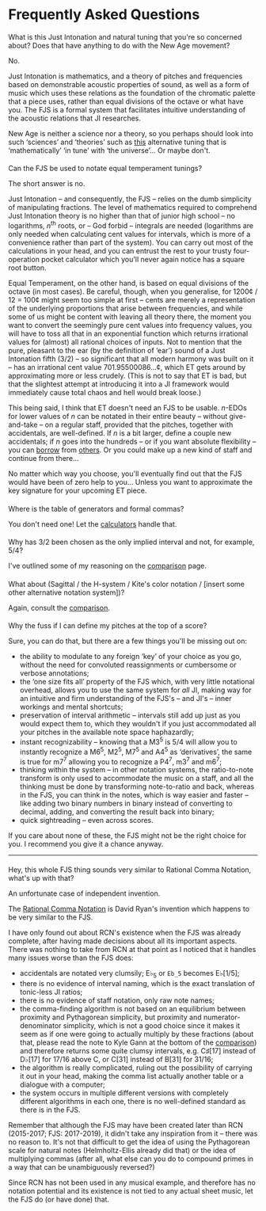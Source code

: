 ﻿# Frequently Asked Questions

<style>h2 { font-weight: normal; font-size: 100%; }</style>

## What is this Just Intonation and natural tuning that you're so concerned about? Does that have anything to do with the New Age movement?

No.

Just Intonation is mathematics, and a theory of pitches and frequencies based on demonstrable acoustic properties of sound, as well as a form of music which uses these relations as the foundation of the chromatic palette that a piece uses, rather than equal divisions of the octave or what have you. The FJS is a formal system that facilitates intuitive understanding of the acoustic relations that JI researches.

New Age is neither a science nor a theory, so you perhaps should look into such ‘sciences’ and ‘theories’ such as [this](https://attunedvibrations.com/432hz/) alternative tuning that is ‘mathematically’ ‘in tune’ with ‘the universe’… Or maybe don't.

## Can the FJS be used to notate equal temperament tunings?

The short answer is no.

Just Intonation – and consequently, the FJS – relies on the dumb simplicity of manipulating fractions. The level of mathematics required to comprehend Just Intonation theory is no higher than that of junior high school – no logarithms, *n*<sup>th</sup> roots, or – God forbid – integrals are needed (logarithms are only needed when calculating cent values for intervals, which is more of a convenience rather than part of the system). You can carry out most of the calculations in your head, and you can entrust the rest to your trusty four-operation pocket calculator which you'll never again notice has a square root button.

Equal Temperament, on the other hand, is based on equal divisions of the octave (in most cases). Be careful, though, when you generalise, for 1200¢ / 12 = 100¢ might seem too simple at first – cents are merely a representation of the underlying proportions that arise between frequencies, and while some of us might be content with leaving all theory there, the moment you want to convert the seemingly pure cent values into frequency values, you will have to toss all that in an exponential function which returns irrational values for (almost) all rational choices of inputs. Not to mention that the pure, pleasant to the ear (by the definition of ‘ear’) sound of a Just Intonation fifth (3/2) – so significant that all modern harmony was built on it – has an irrational cent value 701.95500086…¢, which ET gets around by approximating more or less crudely. (This is not to say that ET is bad, but that the slightest attempt at introducing it into a JI framework would immediately cause total chaos and hell would break loose.)

This being said, I think that ET doesn't need an FJS to be usable. *n*-EDOs for lower values of *n* can be notated in their entire beauty – without give-and-take – on a regular staff, provided that the pitches, together with accidentals, are well-defined. If *n* is a bit larger, define a couple new accidentals; if *n* goes into the hundreds – or if you want absolute flexibility – you can [borrow](http://musictheory.zentral.zone/huntsystem1.html) from [others](http://sagittal.org/). Or you could make up a new kind of staff and continue from there…

No matter which way you choose, you'll eventually find out that the FJS would have been of zero help to you… Unless you want to approximate the key signature for your upcoming ET piece.

## Where is the table of generators and formal commas?

You don't need one! Let the [calculators](calc.html) handle that.

## Why has 3/2 been chosen as the only implied interval and not, for example, 5/4?

I've outlined some of my reasoning on the [comparison](compare.html) page.

## What about (Sagittal / the H-system / Kite's color notation / \[insert some other alternative notation system\])?

Again, consult the [comparison](compare.html).

## Why the fuss if I can define my pitches at the top of a score?

Sure, you can do that, but there are a few things you'll be missing out on:

- the ability to modulate to any foreign ‘key’ of your choice as you go, without the need for convoluted reassignments or cumbersome or verbose annotations;
- the ‘one size fits all’ property of the FJS which, with very little notational overhead, allows you to use the same system for *all* JI, making way for an intuitive and firm understanding of the FJS's – and JI's – inner workings and mental shortcuts;
- preservation of interval arithmetic – intervals still add up just as you would expect them to, which they wouldn't if you just accommodated all your pitches in the available note space haphazardly;
- instant recognizability – knowing that a M3<sup>5</sup> is 5/4 will allow you to instantly recognize a M6<sup>5</sup>, M2<sup>5</sup>, M7<sup>5</sup> and A4<sup>5</sup> as ‘derivatives’, the same is true for m7<sup>7</sup> allowing you to recognize a P4<sup>7</sup>, m3<sup>7</sup> and m6<sup>7</sup>;
- thinking within the system – in other notation systems, the ratio-to-note transform is only used to accommodate the music on a staff, and all the thinking must be done by transforming note-to-ratio and back, whereas in the FJS, you can think in the notes, which is way easier and faster – like adding two binary numbers in binary instead of converting to decimal, adding, and converting the result back into binary;
- quick sightreading – even across scores.

If you care about none of these, the FJS might not be the right choice for you. I recommend you give it a chance anyway.

---

## Hey, this whole FJS thing sounds very similar to Rational Comma Notation, what's up with that?

An unfortunate case of independent invention.

The [Rational Comma Notation](https://en.xen.wiki/w/Rational_Comma_Notation_(RCN)) is David Ryan's invention which happens to be very similar to the FJS.

I have only found out about RCN's existence when the FJS was already complete, after having made decisions about all its important aspects. There was nothing to take from RCN at that point as I noticed that it handles many issues worse than the FJS does:

- accidentals are notated very clumsily; E♭<sub>5</sub> or `Eb_5` becomes E♭\[1/5\];
- there is no evidence of interval naming, which is the exact translation of tonic-less JI ratios;
- there is no evidence of staff notation, only raw note names;
- the comma-finding algorithm is not based on an equilibrium between proximity and Pythagorean simplicity, but proximity and numerator-denominator simplicity, which is not a good choice since it makes it seem as if one were going to actually multiply by these fractions (about that, please read the note to Kyle Gann at the bottom of the [comparison](compare.html)) and therefore returns some quite clumsy intervals, e.g. C♯\[17\] instead of D♭\[17\] for 17/16 above C, or C\[31\] instead of B\[31\] for 31/16;
- the algorithm is really complicated, ruling out the possibility of carrying it out in your head, making the comma list actually another table or a dialogue with a computer;
- the system occurs in multiple different versions with completely different algorithms in each one, there is no well-defined standard as there is in the FJS.

Remember that although the FJS may have been created later than RCN (2015-2017; FJS: 2017-2019), it didn't take any inspiration from it – there was no reason to. It's not that difficult to get the idea of using the Pythagorean scale for natural notes (Helmholtz-Ellis already did that) or the idea of multiplying commas (after all, what else can you do to compound primes in a way that can be unambiguously reversed?)

Since RCN has not been used in any musical example, and therefore has no notation potential and its existence is not tied to any actual sheet music, let the FJS do (or have done) that.
